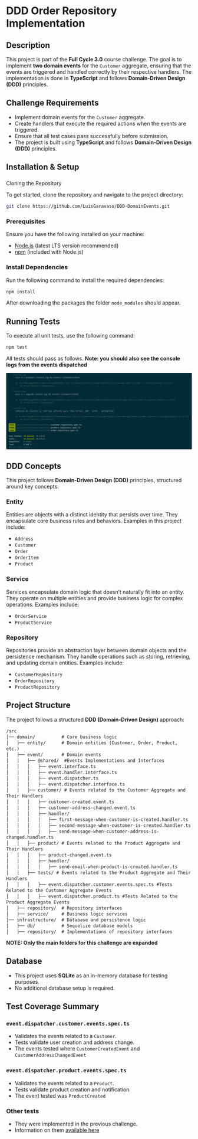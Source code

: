 # DDD Order Repository Implementation

## Description
This project is part of the **Full Cycle 3.0** course challenge. The goal is to implement **two domain events** for the `Customer` aggregate, ensuring that the events are triggered and handled correctly by their respective handlers. The implementation is done in **TypeScript** and follows **Domain-Driven Design (DDD)** principles. 

## Challenge Requirements
- Implement domain events for the `Customer` aggregate.
- Create handlers that execute the required actions when the events are triggered.
- Ensure that all test cases pass successfully before submission.
- The project is built using **TypeScript** and follows **Domain-Driven Design (DDD)** principles.

## Installation & Setup

###
Cloning the Repository

To get started, clone the repository and navigate to the project directory:
```sh
git clone https://github.com/LuisGaravaso/DDD-DomainEvents.git
```

### Prerequisites
Ensure you have the following installed on your machine:
- [Node.js](https://nodejs.org/en/download) (latest LTS version recommended)
- [npm](https://www.npmjs.com/) (included with Node.js)

### Install Dependencies
Run the following command to install the required dependencies:
```sh
npm install
```
After downloading the packages the folder `node_modules` should appear.

## Running Tests
To execute all unit tests, use the following command:
```sh
npm test
```
All tests should pass as follows.
**Note: you should also see the console logs from the events dispatched**

<img src="./readme/TestPass.png" width="800px">

## DDD Concepts
This project follows **Domain-Driven Design (DDD)** principles, structured around key concepts:

### Entity
Entities are objects with a distinct identity that persists over time. They encapsulate core business rules and behaviors. Examples in this project include:
- `Address`
- `Customer`
- `Order`
- `OrderItem` 
- `Product`

### Service
Services encapsulate domain logic that doesn’t naturally fit into an entity. They operate on multiple entities and provide business logic for complex operations. Examples include:
- `OrderService`
- `ProductService`

### Repository
Repositories provide an abstraction layer between domain objects and the persistence mechanism. They handle operations such as storing, retrieving, and updating domain entities. Examples include:
- `CustomerRepository`
- `OrderRepository`
- `ProductRepository`


## Project Structure
The project follows a structured **DDD (Domain-Driven Design)** approach:
```
/src
│── domain/          # Core business logic
│   ├── entity/      # Domain entities (Customer, Order, Product, etc.)
│   ├── event/       # Domain events
│   │   ├── @shared/  #Events Implementations and Interfaces
│   │   │   ├── event.interface.ts
│   │   │   ├── event.handler.interface.ts
│   │   │   ├── event.dispatcher.ts
│   │   │   ├── event.dispatcher.interface.ts
│   │   ├── customer/ # Events related to the Customer Aggregate and Their Handlers
│   │   │   ├── customer-created.event.ts 
│   │   │   ├── customer-address-changed.event.ts
│   │   │   ├── handler/
│   │   │   │   ├── first-message-when-customer-is-created.handler.ts
│   │   │   │   ├── second-message-when-customer-is-created.handler.ts
│   │   │   │   ├── send-message-when-customer-address-is-changed.handler.ts
│   │   ├── product/ # Events related to the Product Aggregate and Their Handlers
│   │   │   ├── product-changed.event.ts
│   │   │   ├── handler/
│   │   │   │   ├── send-email-when-product-is-created.handler.ts
│   │   ├── tests/ # Events related to the Product Aggregate and Their Handlers
│   │   │   ├── event.dispatcher.customer.events.spec.ts #Tests Related to the Customer Aggregate Events
│   │   │   ├── event.dispatcher.product.ts #Tests Related to the Product Aggregate Events
│   ├── repository/  # Repository interfaces
│   ├── service/     # Business logic services
│── infrastructure/  # Database and persistence logic
│   ├── db/          # Sequelize database models
│   ├── repository/  # Implementations of repository interfaces
```
**NOTE: Only the main folders for this challenge are expanded**

## Database
- This project uses **SQLite** as an in-memory database for testing purposes.
- No additional database setup is required.

## Test Coverage Summary
### `event.dispatcher.customer.events.spec.ts`
- Validates the events related to a `Customer`.
- Tests validate user creation and address change.
- The events tested where `CustomerCreatedEvent` and `CustomerAddressChangedEvent`

### `event.dispatcher.product.events.spec.ts`
- Validates the events related to a `Product`.
- Tests validate product creation and notification.
- The event tested was `ProductCreated`

### Other tests
- They were implemented in the previous challenge.
- Information on them [available here](https://github.com/LuisGaravaso/desafios-fullcycle/tree/main/FC3-DDD-OrderRepository)


